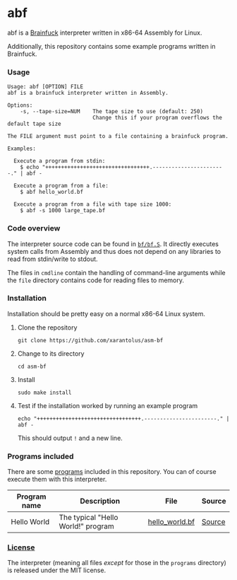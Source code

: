 # abf
abf is a [Brainfuck](https://en.wikipedia.org/wiki/Brainfuck) interpreter written in x86-64 Assembly for Linux.

Additionally, this repository contains some example programs written in Brainfuck.

### Usage
```
Usage: abf [OPTION] FILE
abf is a brainfuck interpreter written in Assembly.

Options:
    -s, --tape-size=NUM    The tape size to use (default: 250)
                           Change this if your program overflows the default tape size

The FILE argument must point to a file containing a brainfuck program.

Examples:

  Execute a program from stdin:
    $ echo "+++++++++++++++++++++++++++++++++.-----------------------." | abf -

  Execute a program from a file:
    $ abf hello_world.bf

  Execute a program from a file with tape size 1000:
    $ abf -s 1000 large_tape.bf
```

### Code overview
The interpreter source code can be found in [`bf/bf.S`](bf/bf.S). It directly executes system calls from Assembly and thus does not depend on any libraries to read from stdin/write to stdout.

The files in `cmdline` contain the handling of command-line arguments while the `file` directory contains code for reading files to memory.

### Installation
Installation should be pretty easy on a normal x86-64 Linux system.

1. Clone the repository
    ```shell
    git clone https://github.com/xarantolus/asm-bf
    ```
2. Change to its directory
    ```shell
    cd asm-bf
    ```
3. Install 
    ```shell
    sudo make install
    ```
4. Test if the installation worked by running an example program
    ```shell
    echo "+++++++++++++++++++++++++++++++++.-----------------------." | abf -
    ```
    This should output `!` and a new line.


### Programs included
There are some [programs](programs/) included in this repository. You can of course execute them with this interpreter.

| Program name | Description                        | File                                      | Source                                                      |
| ------------ | ---------------------------------- | ----------------------------------------- | ----------------------------------------------------------- |
| Hello World  | The typical "Hello World!" program | [hello_world.bf](programs/hello_world.bf) | [Source](https://gist.github.com/kidk/44b8cd699c5879f1084f) |

### [License](LICENSE)
The interpreter (meaning all files *except* for those in the `programs` directory) is released under the MIT license.
